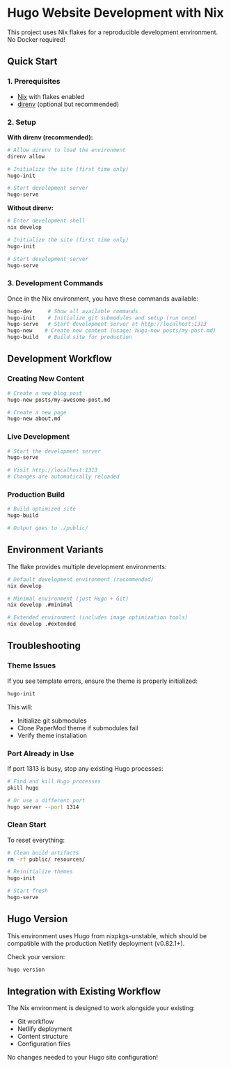 # Hugo Website Development with Nix

This project uses Nix flakes for a reproducible development environment. No Docker required!

## Quick Start

### 1. Prerequisites
- [Nix](https://nixos.org/download.html) with flakes enabled
- [direnv](https://direnv.net/) (optional but recommended)

### 2. Setup

**With direnv (recommended):**
```bash
# Allow direnv to load the environment
direnv allow

# Initialize the site (first time only)
hugo-init

# Start development server
hugo-serve
```

**Without direnv:**
```bash
# Enter development shell
nix develop

# Initialize the site (first time only)
hugo-init

# Start development server
hugo-serve
```

### 3. Development Commands

Once in the Nix environment, you have these commands available:

```bash
hugo-dev     # Show all available commands
hugo-init    # Initialize git submodules and setup (run once)
hugo-serve   # Start development server at http://localhost:1313
hugo-new    # Create new content (usage: hugo-new posts/my-post.md)
hugo-build   # Build site for production
```

## Development Workflow

### Creating New Content
```bash
# Create a new blog post
hugo-new posts/my-awesome-post.md

# Create a new page
hugo-new about.md
```

### Live Development
```bash
# Start the development server
hugo-serve

# Visit http://localhost:1313
# Changes are automatically reloaded
```

### Production Build
```bash
# Build optimized site
hugo-build

# Output goes to ./public/
```

## Environment Variants

The flake provides multiple development environments:

```bash
# Default development environment (recommended)
nix develop

# Minimal environment (just Hugo + Git)
nix develop .#minimal

# Extended environment (includes image optimization tools)
nix develop .#extended
```

## Troubleshooting

### Theme Issues
If you see template errors, ensure the theme is properly initialized:
```bash
hugo-init
```

This will:
- Initialize git submodules
- Clone PaperMod theme if submodules fail
- Verify theme installation

### Port Already in Use
If port 1313 is busy, stop any existing Hugo processes:
```bash
# Find and kill Hugo processes
pkill hugo

# Or use a different port
hugo server --port 1314
```

### Clean Start
To reset everything:
```bash
# Clean build artifacts
rm -rf public/ resources/

# Reinitialize themes
hugo-init

# Start fresh
hugo-serve
```

## Hugo Version

This environment uses Hugo from nixpkgs-unstable, which should be compatible with the production Netlify deployment (v0.82.1+).

Check your version:
```bash
hugo version
```

## Integration with Existing Workflow

The Nix environment is designed to work alongside your existing:
- Git workflow
- Netlify deployment
- Content structure
- Configuration files

No changes needed to your Hugo site configuration!